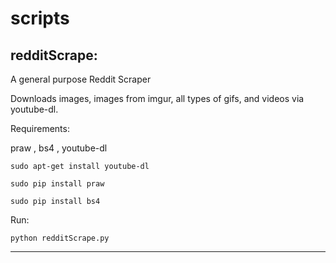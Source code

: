 # scripts

redditScrape:
-------------------------------------------------------------------------------------

A general purpose Reddit Scraper

Downloads images, images from imgur, all types of gifs, and videos via youtube-dl.

Requirements:

praw , bs4 , youtube-dl

`sudo apt-get install youtube-dl`

`sudo pip install praw`

`sudo pip install bs4`

Run:

`python redditScrape.py`

-------------------------------------------------------------------------------------
